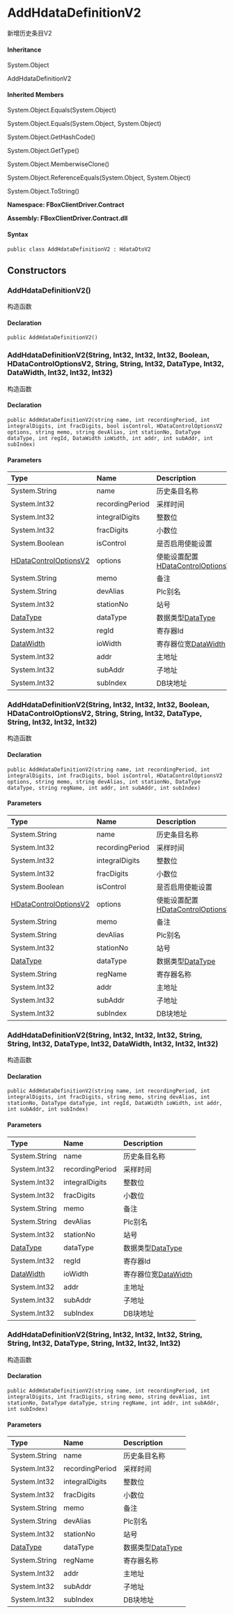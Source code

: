 # AddHdataDefinitionV2

新增历史条目V2

#### Inheritance

System.Object

AddHdataDefinitionV2

#### Inherited Members

System.Object.Equals\(System.Object\)

System.Object.Equals\(System.Object, System.Object\)

System.Object.GetHashCode\(\)

System.Object.GetType\(\)

System.Object.MemberwiseClone\(\)

System.Object.ReferenceEquals\(System.Object, System.Object\)

System.Object.ToString\(\)

**Namespace: FBoxClientDriver.Contract**

**Assembly: FBoxClientDriver.Contract.dll**

#### Syntax <a id="FBoxClientDriver_Contract_AddHdataDefinitionV2_syntax"></a>

```text
public class AddHdataDefinitionV2 : HdataDtoV2
```

## Constructors <a id="constructors"></a>

### AddHdataDefinitionV2\(\) <a id="FBoxClientDriver_Contract_AddHdataDefinitionV2__ctor"></a>

构造函数

#### Declaration

```text
public AddHdataDefinitionV2()
```

### AddHdataDefinitionV2\(String, Int32, Int32, Int32, Boolean, HDataControlOptionsV2, String, String, Int32, DataType, Int32, DataWidth, Int32, Int32, Int32\) <a id="FBoxClientDriver_Contract_AddHdataDefinitionV2__ctor_System_String_System_Int32_System_Int32_System_Int32_System_Boolean_FBoxClientDriver_Contract_HDataControlOptionsV2_System_String_System_String_System_Int32_FBoxClientDriver_Contract_DataType_System_Int32_FBoxClientDriver_Contract_DataWidth_System_Int32_System_Int32_System_Int32_"></a>

构造函数

#### Declaration

```text
public AddHdataDefinitionV2(string name, int recordingPeriod, int integralDigits, int fracDigits, bool isControl, HDataControlOptionsV2 options, string memo, string devAlias, int stationNo, DataType dataType, int regId, DataWidth ioWidth, int addr, int subAddr, int subIndex)
```

#### Parameters

| Type | Name | Description |
| :--- | :--- | :--- |
| System.String | name | 历史条目名称 |
| System.Int32 | recordingPeriod | 采样时间 |
| System.Int32 | integralDigits | 整数位 |
| System.Int32 | fracDigits | 小数位 |
| System.Boolean | isControl | 是否启用使能设置 |
| [HDataControlOptionsV2](https://docs.flexem.net/fbox/zh-cn/sdk/FBoxClientDriver.Contract.HDataControlOptionsV2.html) | options | 使能设置配置 [HDataControlOptionsV2](https://docs.flexem.net/fbox/zh-cn/sdk/FBoxClientDriver.Contract.HDataControlOptionsV2.html) |
| System.String | memo | 备注 |
| System.String | devAlias | Plc别名 |
| System.Int32 | stationNo | 站号 |
| [DataType](https://docs.flexem.net/fbox/zh-cn/sdk/FBoxClientDriver.Contract.DataType.html) | dataType | 数据类型[DataType](https://docs.flexem.net/fbox/zh-cn/sdk/FBoxClientDriver.Contract.DataType.html) |
| System.Int32 | regId | 寄存器Id |
| [DataWidth](https://docs.flexem.net/fbox/zh-cn/sdk/FBoxClientDriver.Contract.DataWidth.html) | ioWidth | 寄存器位宽[DataWidth](https://docs.flexem.net/fbox/zh-cn/sdk/FBoxClientDriver.Contract.DataWidth.html) |
| System.Int32 | addr | 主地址 |
| System.Int32 | subAddr | 子地址 |
| System.Int32 | subIndex | DB块地址 |

### AddHdataDefinitionV2\(String, Int32, Int32, Int32, Boolean, HDataControlOptionsV2, String, String, Int32, DataType, String, Int32, Int32, Int32\) <a id="FBoxClientDriver_Contract_AddHdataDefinitionV2__ctor_System_String_System_Int32_System_Int32_System_Int32_System_Boolean_FBoxClientDriver_Contract_HDataControlOptionsV2_System_String_System_String_System_Int32_FBoxClientDriver_Contract_DataType_System_String_System_Int32_System_Int32_System_Int32_"></a>

构造函数

#### Declaration

```text
public AddHdataDefinitionV2(string name, int recordingPeriod, int integralDigits, int fracDigits, bool isControl, HDataControlOptionsV2 options, string memo, string devAlias, int stationNo, DataType dataType, string regName, int addr, int subAddr, int subIndex)
```

#### Parameters

| Type | Name | Description |
| :--- | :--- | :--- |
| System.String | name | 历史条目名称 |
| System.Int32 | recordingPeriod | 采样时间 |
| System.Int32 | integralDigits | 整数位 |
| System.Int32 | fracDigits | 小数位 |
| System.Boolean | isControl | 是否启用使能设置 |
| [HDataControlOptionsV2](https://docs.flexem.net/fbox/zh-cn/sdk/FBoxClientDriver.Contract.HDataControlOptionsV2.html) | options | 使能设置配置 [HDataControlOptionsV2](https://docs.flexem.net/fbox/zh-cn/sdk/FBoxClientDriver.Contract.HDataControlOptionsV2.html) |
| System.String | memo | 备注 |
| System.String | devAlias | Plc别名 |
| System.Int32 | stationNo | 站号 |
| [DataType](https://docs.flexem.net/fbox/zh-cn/sdk/FBoxClientDriver.Contract.DataType.html) | dataType | 数据类型[DataType](https://docs.flexem.net/fbox/zh-cn/sdk/FBoxClientDriver.Contract.DataType.html) |
| System.String | regName | 寄存器名称 |
| System.Int32 | addr | 主地址 |
| System.Int32 | subAddr | 子地址 |
| System.Int32 | subIndex | DB块地址 |

### AddHdataDefinitionV2\(String, Int32, Int32, Int32, String, String, Int32, DataType, Int32, DataWidth, Int32, Int32, Int32\) <a id="FBoxClientDriver_Contract_AddHdataDefinitionV2__ctor_System_String_System_Int32_System_Int32_System_Int32_System_String_System_String_System_Int32_FBoxClientDriver_Contract_DataType_System_Int32_FBoxClientDriver_Contract_DataWidth_System_Int32_System_Int32_System_Int32_"></a>

构造函数

#### Declaration

```text
public AddHdataDefinitionV2(string name, int recordingPeriod, int integralDigits, int fracDigits, string memo, string devAlias, int stationNo, DataType dataType, int regId, DataWidth ioWidth, int addr, int subAddr, int subIndex)
```

#### Parameters

| Type | Name | Description |
| :--- | :--- | :--- |
| System.String | name | 历史条目名称 |
| System.Int32 | recordingPeriod | 采样时间 |
| System.Int32 | integralDigits | 整数位 |
| System.Int32 | fracDigits | 小数位 |
| System.String | memo | 备注 |
| System.String | devAlias | Plc别名 |
| System.Int32 | stationNo | 站号 |
| [DataType](https://docs.flexem.net/fbox/zh-cn/sdk/FBoxClientDriver.Contract.DataType.html) | dataType | 数据类型[DataType](https://docs.flexem.net/fbox/zh-cn/sdk/FBoxClientDriver.Contract.DataType.html) |
| System.Int32 | regId | 寄存器Id |
| [DataWidth](https://docs.flexem.net/fbox/zh-cn/sdk/FBoxClientDriver.Contract.DataWidth.html) | ioWidth | 寄存器位宽[DataWidth](https://docs.flexem.net/fbox/zh-cn/sdk/FBoxClientDriver.Contract.DataWidth.html) |
| System.Int32 | addr | 主地址 |
| System.Int32 | subAddr | 子地址 |
| System.Int32 | subIndex | DB块地址 |

### AddHdataDefinitionV2\(String, Int32, Int32, Int32, String, String, Int32, DataType, String, Int32, Int32, Int32\) <a id="FBoxClientDriver_Contract_AddHdataDefinitionV2__ctor_System_String_System_Int32_System_Int32_System_Int32_System_String_System_String_System_Int32_FBoxClientDriver_Contract_DataType_System_String_System_Int32_System_Int32_System_Int32_"></a>

构造函数

#### Declaration

```text
public AddHdataDefinitionV2(string name, int recordingPeriod, int integralDigits, int fracDigits, string memo, string devAlias, int stationNo, DataType dataType, string regName, int addr, int subAddr, int subIndex)
```

#### Parameters

| Type | Name | Description |
| :--- | :--- | :--- |
| System.String | name | 历史条目名称 |
| System.Int32 | recordingPeriod | 采样时间 |
| System.Int32 | integralDigits | 整数位 |
| System.Int32 | fracDigits | 小数位 |
| System.String | memo | 备注 |
| System.String | devAlias | Plc别名 |
| System.Int32 | stationNo | 站号 |
| [DataType](https://docs.flexem.net/fbox/zh-cn/sdk/FBoxClientDriver.Contract.DataType.html) | dataType | 数据类型[DataType](https://docs.flexem.net/fbox/zh-cn/sdk/FBoxClientDriver.Contract.DataType.html) |
| System.String | regName | 寄存器名称 |
| System.Int32 | addr | 主地址 |
| System.Int32 | subAddr | 子地址 |
| System.Int32 | subIndex | DB块地址 |

